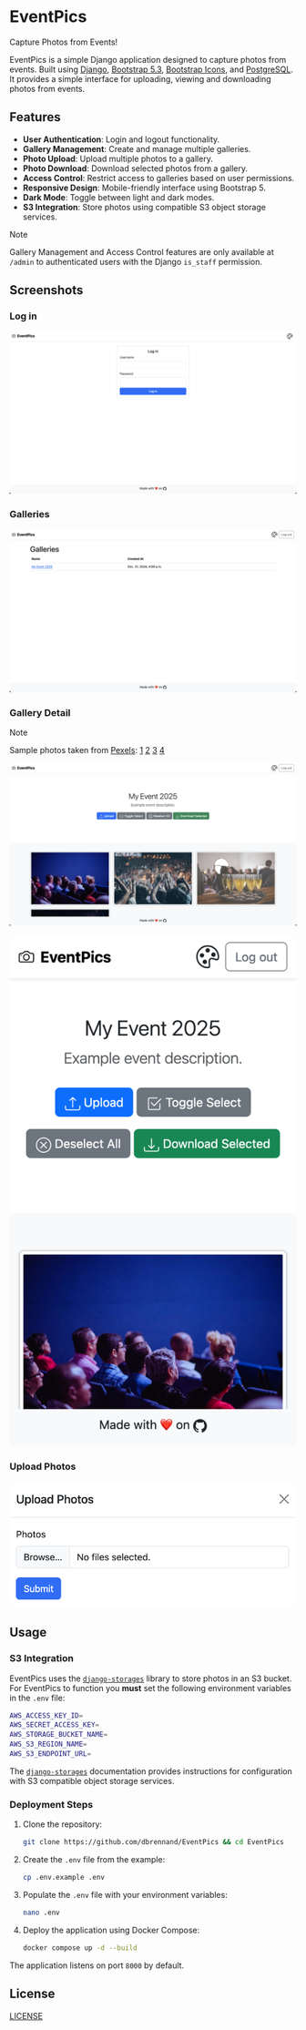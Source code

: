 # EventPics

Capture Photos from Events!

EventPics is a simple Django application designed to capture photos from events. Built using [Django](https://www.djangoproject.com/), [Bootstrap 5.3](https://getbootstrap.com/docs/5.3/getting-started/introduction/), [Bootstrap Icons](https://icons.getbootstrap.com/), and [PostgreSQL](https://www.postgresql.org/). It provides a simple interface for uploading, viewing and downloading photos from events.

## Features

- **User Authentication**: Login and logout functionality.
- **Gallery Management**: Create and manage multiple galleries.
- **Photo Upload**: Upload multiple photos to a gallery.
- **Photo Download**: Download selected photos from a gallery.
- **Access Control**: Restrict access to galleries based on user permissions.
- **Responsive Design**: Mobile-friendly interface using Bootstrap 5.
- **Dark Mode**: Toggle between light and dark modes.
- **S3 Integration**: Store photos using compatible S3 object storage services.

> [!NOTE]
> Gallery Management and Access Control features are only available at `/admin` to authenticated users with the Django `is_staff` permission.

## Screenshots

### Log in

![Log in](images/login.png)

### Galleries

![Galleries](images/galleries.png)

### Gallery Detail

> [!NOTE]
> Sample photos taken from [Pexels](https://www.pexels.com/search/Event/):
> [1](https://www.pexels.com/photo/people-sitting-on-gang-chairs-2774556/)
> [2](https://www.pexels.com/photo/group-of-people-raise-their-hands-on-stadium-976866/)
> [3](https://www.pexels.com/photo/clear-flute-glasses-on-black-tray-16408/)
> [4](https://www.pexels.com/photo/people-having-a-concert-1190297/)

![Gallery Detail](images/gallery_detail.png)

![Gallery Detail Mobile](images/gallery_detail_mobile.png)

### Upload Photos

![Upload Photos](images/upload.png)

## Usage

### S3 Integration

EventPics uses the [`django-storages`](https://django-storages.readthedocs.io/en/latest/) library to store photos in an S3 bucket. For EventPics to function you **must** set the following environment variables in the `.env` file:

```bash
AWS_ACCESS_KEY_ID=
AWS_SECRET_ACCESS_KEY=
AWS_STORAGE_BUCKET_NAME=
AWS_S3_REGION_NAME=
AWS_S3_ENDPOINT_URL=
```

The [`django-storages`](https://django-storages.readthedocs.io/en/latest/backends/s3_compatible/index.html) documentation provides instructions for configuration with S3 compatible object storage services.

### Deployment Steps

1. Clone the repository:

    ```bash
    git clone https://github.com/dbrennand/EventPics && cd EventPics
    ```

2. Create the `.env` file from the example:

    ```bash
    cp .env.example .env
    ```

3. Populate the `.env` file with your environment variables:

    ```bash
    nano .env
    ```

4. Deploy the application using Docker Compose:

    ```bash
    docker compose up -d --build
    ```

The application listens on port `8000` by default.

## License

[LICENSE](LICENSE)
